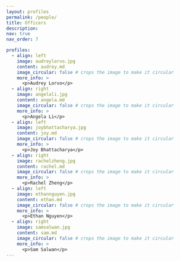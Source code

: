 ```yaml
---
layout: profiles
permalink: /people/
title: Officers
description: 
nav: true
nav_order: 7

profiles:
  - align: left
    image: audreylorvo.jpg
    content: audrey.md
    image_circular: false # crops the image to make it circular
    more_info: >
      <p>Audrey Lorvo</p>
  - align: right
    image: angelali.jpg
    content: angela.md
    image_circular: false # crops the image to make it circular
    more_info: >
      <p>Angela Li</p>
  - align: left
    image: joybhattacharya.jpg
    content: joy.md
    image_circular: false # crops the image to make it circular
    more_info: >
      <p>Joy Bhattacharya</p>
  - align: right
    image: rachelzheng.jpg
    content: rachel.md
    image_circular: false # crops the image to make it circular
    more_info: >
      <p>Rachel Zheng</p>
  - align: left
    image: ethannguyen.jpg
    content: ethan.md
    image_circular: false # crops the image to make it circular
    more_info: >
      <p>Ethan Nguyen</p>
  - align: right
    image: samsalwan.jpg
    content: sam.md
    image_circular: false # crops the image to make it circular
    more_info: >
      <p>Sam Salwan</p>
---
```

